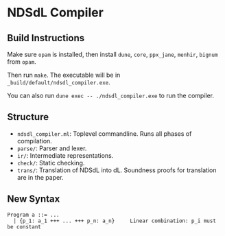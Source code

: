 # NDSdL Compiler

## Build Instructions

Make sure `opam` is installed, then install `dune`, `core`, `ppx_jane`,
`menhir`, `bignum` from `opam`.

Then run `make`. The executable will be in `_build/default/ndsdl_compiler.exe`.

You can also run `dune exec -- ./ndsdl_compiler.exe` to run the compiler.

## Structure
  - `ndsdl_compiler.ml`: Toplevel commandline. Runs all phases of compilation.
  - `parse/`: Parser and lexer.
  - `ir/`: Intermediate representations.
  - `check/`: Static checking.
  - `trans/`: Translation of NDSdL into dL. Soundness proofs for translation
    are in the paper.

## New Syntax
```
Program a ::= ...
  | {p_1: a_1 +++ ... +++ p_n: a_n}     Linear combination: p_i must be constant
```
